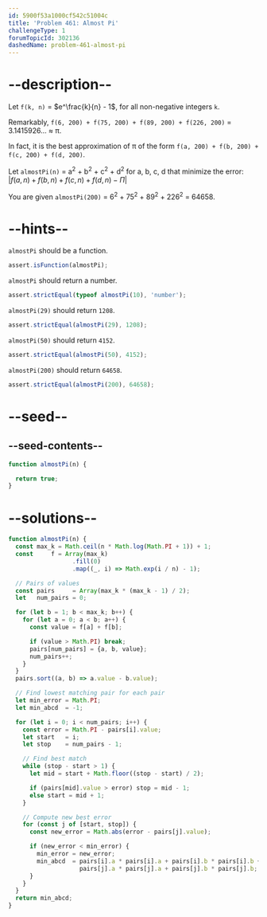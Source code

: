 ```yaml
---
id: 5900f53a1000cf542c51004c
title: 'Problem 461: Almost Pi'
challengeType: 1
forumTopicId: 302136
dashedName: problem-461-almost-pi
---
```


# --description--

Let `f(k, n)` = $e^\frac{k}{n} - 1$, for all non-negative integers `k`.

Remarkably, `f(6, 200) + f(75, 200) + f(89, 200) + f(226, 200)` = 3.1415926… ≈ π.

In fact, it is the best approximation of π of the form `f(a, 200) + f(b, 200) + f(c, 200) + f(d, 200)`.

Let `almostPi(n)` = a<sup>2</sup> + b<sup>2</sup> + c<sup>2</sup> + d<sup>2</sup> for a, b, c, d that minimize the error: $\lvert f(a,n) + f(b,n) + f(c,n) + f(d,n) - \Pi\rvert$

You are given `almostPi(200)` = 6<sup>2</sup> + 75<sup>2</sup> + 89<sup>2</sup> + 226<sup>2</sup> = 64658.

# --hints--

`almostPi` should be a function.

```js
assert.isFunction(almostPi);
```

`almostPi` should return a number.

```js
assert.strictEqual(typeof almostPi(10), 'number');
```

`almostPi(29)` should return `1208`.

```js
assert.strictEqual(almostPi(29), 1208);
```

`almostPi(50)` should return `4152`.

```js
assert.strictEqual(almostPi(50), 4152);
```

`almostPi(200)` should return `64658`.

```js
assert.strictEqual(almostPi(200), 64658);
```

# --seed--

## --seed-contents--

```js
function almostPi(n) {

  return true;
}
```

# --solutions--

```js
function almostPi(n) {
  const max_k = Math.ceil(n * Math.log(Math.PI + 1)) + 1;
  const     f = Array(max_k)
                  .fill(0)
                  .map((_, i) => Math.exp(i / n) - 1);

  // Pairs of values
  const pairs     = Array(max_k * (max_k - 1) / 2);
  let   num_pairs = 0;

  for (let b = 1; b < max_k; b++) {
    for (let a = 0; a < b; a++) {
      const value = f[a] + f[b];

      if (value > Math.PI) break;
      pairs[num_pairs] = {a, b, value};
      num_pairs++;
    }
  }
  pairs.sort((a, b) => a.value - b.value);

  // Find lowest matching pair for each pair
  let min_error = Math.PI;
  let min_abcd  = -1;

  for (let i = 0; i < num_pairs; i++) {
    const error = Math.PI - pairs[i].value;
    let start   = i;
    let stop    = num_pairs - 1;

    // Find best match
    while (stop - start > 1) {
      let mid = start + Math.floor((stop - start) / 2);

      if (pairs[mid].value > error) stop = mid - 1;
      else start = mid + 1;
    }

    // Compute new best error
    for (const j of [start, stop]) {
      const new_error = Math.abs(error - pairs[j].value);

      if (new_error < min_error) {
        min_error = new_error;
        min_abcd  = pairs[i].a * pairs[i].a + pairs[i].b * pairs[i].b +
                    pairs[j].a * pairs[j].a + pairs[j].b * pairs[j].b;
      }
    }
  }
  return min_abcd;
}
```
